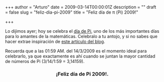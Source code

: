 +++
author = "Arturo"
date = 2009-03-14T00:00:01Z
description = ""
draft = false
slug = "feliz-dia-pi-2009"
title = "Feliz día de π (Pi) 2009!"

+++

Lo dijimos ayer; hoy se celebra el <a href="http://geeksan.com/ciencia/dia-pi.htm">día de Pi</a>, uno de los más importantes días para lo amantes de la matemáticas. Celebralo a tu antojo, y si no sabes que hacer extrae inspiración de <a href="http://geeksan.com/ciencia/dia-pi.htm">este artículo del blog</a>.

Recuerda que a las 01:59 AM. del 14/3/2009 es el momento ideal para celebrarlo, ya que exactamente es ahí cuando se juntan la mayor cantidad de números de Pi (3/14/1:59 = 3,14159).
<div align="center">
<h3>¡Feliz día de Pi 2009!.</h3>
</div>